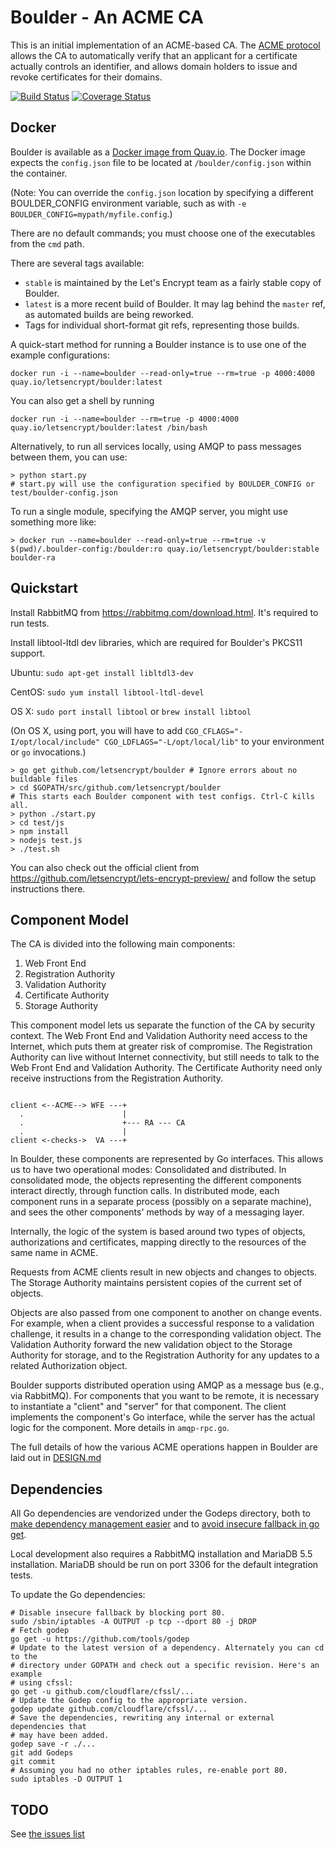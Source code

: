 Boulder - An ACME CA
====================

This is an initial implementation of an ACME-based CA. The [ACME protocol](https://github.com/letsencrypt/acme-spec/) allows the CA to automatically verify that an applicant for a certificate actually controls an identifier, and allows domain holders to issue and revoke certificates for their domains.


[![Build Status](https://travis-ci.org/letsencrypt/boulder.svg)](https://travis-ci.org/letsencrypt/boulder)
[![Coverage Status](https://coveralls.io/repos/letsencrypt/boulder/badge.svg)](https://coveralls.io/r/letsencrypt/boulder)

Docker
------

Boulder is available as a [Docker image from Quay.io](https://quay.io/repository/letsencrypt/boulder). The Docker image expects the `config.json` file to be located at `/boulder/config.json` within the container.

(Note: You can override the `config.json` location by specifying a different BOULDER_CONFIG environment variable, such as with `-e BOULDER_CONFIG=mypath/myfile.config`.)

There are no default commands; you must choose one of the executables from the `cmd` path.

There are several tags available:
 - `stable` is maintained by the Let's Encrypt team as a fairly stable copy of Boulder.
 - `latest` is a more recent build of Boulder. It may lag behind the `master` ref, as automated builds are being reworked.
 - Tags for individual short-format git refs, representing those builds.


A quick-start method for running a Boulder instance is to use one of the example configurations:

    docker run -i --name=boulder --read-only=true --rm=true -p 4000:4000 quay.io/letsencrypt/boulder:latest

You can also get a shell by running

    docker run -i --name=boulder --rm=true -p 4000:4000 quay.io/letsencrypt/boulder:latest /bin/bash


Alternatively, to run all services locally, using AMQP to pass messages between them, you can use:

```
> python start.py
# start.py will use the configuration specified by BOULDER_CONFIG or test/boulder-config.json
```

To run a single module, specifying the AMQP server, you might use something more like:

```
> docker run --name=boulder --read-only=true --rm=true -v $(pwd)/.boulder-config:/boulder:ro quay.io/letsencrypt/boulder:stable boulder-ra
```



Quickstart
----------

Install RabbitMQ from https://rabbitmq.com/download.html. It's required to run
tests.

Install libtool-ltdl dev libraries, which are required for Boulder's PKCS11
support.

Ubuntu:
`sudo apt-get install libltdl3-dev`

CentOS:
`sudo yum install libtool-ltdl-devel`

OS X:
`sudo port install libtool` or `brew install libtool`

(On OS X, using port, you will have to add `CGO_CFLAGS="-I/opt/local/include" CGO_LDFLAGS="-L/opt/local/lib"` to your environment or `go` invocations.)

```
> go get github.com/letsencrypt/boulder # Ignore errors about no buildable files
> cd $GOPATH/src/github.com/letsencrypt/boulder
# This starts each Boulder component with test configs. Ctrl-C kills all.
> python ./start.py
> cd test/js
> npm install
> nodejs test.js
> ./test.sh
```

You can also check out the official client from
https://github.com/letsencrypt/lets-encrypt-preview/ and follow the setup
instructions there.

Component Model
---------------

The CA is divided into the following main components:

1. Web Front End
2. Registration Authority
3. Validation Authority
4. Certificate Authority
5. Storage Authority

This component model lets us separate the function of the CA by security context.  The Web Front End and Validation Authority need access to the Internet, which puts them at greater risk of compromise.  The Registration Authority can live without Internet connectivity, but still needs to talk to the Web Front End and Validation Authority.  The Certificate Authority need only receive instructions from the Registration Authority.

```

client <--ACME--> WFE ---+
  .                      |
  .                      +--- RA --- CA
  .                      |
client <-checks->  VA ---+

```

In Boulder, these components are represented by Go interfaces.  This allows us to have two operational modes: Consolidated and distributed.  In consolidated mode, the objects representing the different components interact directly, through function calls.  In distributed mode, each component runs in a separate process (possibly on a separate machine), and sees the other components' methods by way of a messaging layer.

Internally, the logic of the system is based around two types of objects, authorizations and certificates, mapping directly to the resources of the same name in ACME.

Requests from ACME clients result in new objects and changes to objects.  The Storage Authority maintains persistent copies of the current set of objects.

Objects are also passed from one component to another on change events.  For example, when a client provides a successful response to a validation challenge, it results in a change to the corresponding validation object.  The Validation Authority forward the new validation object to the Storage Authority for storage, and to the Registration Authority for any updates to a related Authorization object.

Boulder supports distributed operation using AMQP as a message bus (e.g., via RabbitMQ).  For components that you want to be remote, it is necessary to instantiate a "client" and "server" for that component.  The client implements the component's Go interface, while the server has the actual logic for the component.  More details in `amqp-rpc.go`.

The full details of how the various ACME operations happen in Boulder are laid out in [DESIGN.md](https://github.com/letsencrypt/boulder/blob/master/DESIGN.md)


Dependencies
------------

All Go dependencies are vendorized under the Godeps directory,
both to [make dependency management
easier](https://groups.google.com/forum/m/#!topic/golang-dev/nMWoEAG55v8)
and to [avoid insecure fallback in go
get](https://github.com/golang/go/issues/9637).

Local development also requires a RabbitMQ installation and MariaDB
5.5 installation. MariaDB should be run on port 3306 for the
default integration tests.

To update the Go dependencies:

```
# Disable insecure fallback by blocking port 80.
sudo /sbin/iptables -A OUTPUT -p tcp --dport 80 -j DROP
# Fetch godep
go get -u https://github.com/tools/godep
# Update to the latest version of a dependency. Alternately you can cd to the
# directory under GOPATH and check out a specific revision. Here's an example
# using cfssl:
go get -u github.com/cloudflare/cfssl/...
# Update the Godep config to the appropriate version.
godep update github.com/cloudflare/cfssl/...
# Save the dependencies, rewriting any internal or external dependencies that
# may have been added.
godep save -r ./...
git add Godeps
git commit
# Assuming you had no other iptables rules, re-enable port 80.
sudo iptables -D OUTPUT 1
```


TODO
----

See [the issues list](https://github.com/letsencrypt/boulder/issues)
